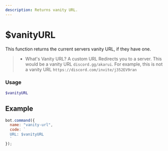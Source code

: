 ```yaml
---
description: Returns vanity URL.
---
```


# $vanityURL

This function returns the current servers vanity URL, if they have one.

> * What's Vanity URL?
> A custom URL Redirects you to a server. This would be a vanity URL `discord.gg/akarui`. For example, this is not a vanity URL `https://discord.com/invite/j352EV9ran`


### Usage

```php
$vanityURL
```

## Example

```javascript
bot.command({
  name: "vanity-url",
  code: `
  URL: $vanityURL
  `
});
```
